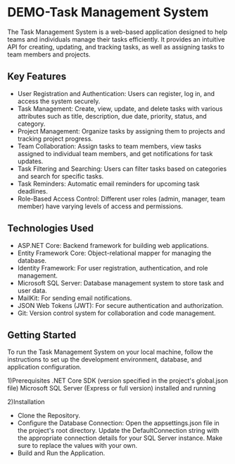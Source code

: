 # DEMO-Task Management System

The Task Management System is a web-based application designed to help teams and individuals manage their tasks efficiently. It provides an intuitive API for creating, updating, and tracking tasks, as well as assigning tasks to team members and projects.

## Key Features

- User Registration and Authentication: Users can register, log in, and access the system securely.
- Task Management: Create, view, update, and delete tasks with various attributes such as title, description, due date, priority, status, and category.
- Project Management: Organize tasks by assigning them to projects and tracking project progress.
- Team Collaboration: Assign tasks to team members, view tasks assigned to individual team members, and get notifications for task updates.
- Task Filtering and Searching: Users can filter tasks based on categories and search for specific tasks.
- Task Reminders: Automatic email reminders for upcoming task deadlines.
- Role-Based Access Control: Different user roles (admin, manager, team member) have varying levels of access and permissions.

## Technologies Used

- ASP.NET Core: Backend framework for building web applications.
- Entity Framework Core: Object-relational mapper for managing the database.
- Identity Framework: For user registration, authentication, and role management.
- Microsoft SQL Server: Database management system to store task and user data.
- MailKit: For sending email notifications.
- JSON Web Tokens (JWT): For secure authentication and authorization.
- Git: Version control system for collaboration and code management.

## Getting Started

To run the Task Management System on your local machine, follow the instructions to set up the development environment, database, and application configuration.

1)Prerequisites
.NET Core SDK (version specified in the project's global.json file)
Microsoft SQL Server (Express or full version) installed and running

2)Installation
- Clone the Repository.
- Configure the Database Connection:
Open the appsettings.json file in the project's root directory.
Update the DefaultConnection string with the appropriate connection details for your SQL Server instance.
Make sure to replace the values with your own.
- Build and Run the Application.


